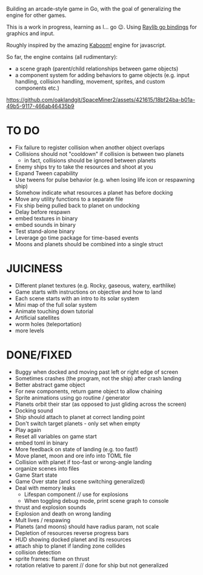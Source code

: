 Building an arcade-style game in Go, with the goal of generalizing the engine for other games.

This is a work in progress, learning as I… go 😉. Using [Raylib go bindings](https://github.com/gen2brain/raylib-go) for graphics and input.

Roughly inspired by the amazing [Kaboom!](https://kaboomjs.com/) engine for javascript.

So far, the engine contains (all rudimentary):

- a scene graph (parent/child relationships between game objects)
- a component system for adding behaviors to game objects (e.g. input handling, collision handling, movement, sprites, and custom components etc.)

https://github.com/oaklandgit/SpaceMiner2/assets/421615/18bf24ba-b01a-49b5-9117-466ab46435b9

# TO DO

- Fix failure to register collision when another object overlaps
- Collisions should not "cooldown" if collision is between two planets
  - in fact, collisions should be ignored between planets
- Enemy ships try to take the resources and shoot at you
- Expand Tween capability
- Use tweens for pulse behavior (e.g. when losing life icon or respawning ship)
- Somehow indicate what resources a planet has before docking
- Move any utility functions to a separate file
- Fix ship being pulled back to planet on undocking
- Delay before respawn
- embed textures in binary
- embed sounds in binary
- Test stand-alone binary
- Leverage go time package for time-based events
- Moons and planets should be combined into a single struct

# JUICINESS

- Different planet textures (e.g. Rocky, gaseous, watery, earthlike)
- Game starts with instructions on objective and how to land
- Each scene starts with an intro to its solar system
- Mini map of the full solar system
- Animate touching down tutorial
- Artificial satellites
- worm holes (teleportation)
- more levels

# DONE/FIXED

- Buggy when docked and moving past left or right edge of screen
- Sometimes crashes (the program, not the ship) after crash landing
- Better abstract game object
- For new components, return game object to allow chaining
- Sprite animations using go routine / generator
- Planets orbit their star (as opposed to just gliding across the screen)
- Docking sound
- Ship should attach to planet at correct landing point
- Don't switch target planets - only set when empty
- Play again
- Reset all variables on game start
- embed toml in binary
- More feedback on state of landing (e.g. too fast!)
- Move planet, moon and ore info into TOML file
- Collision with planet if too-fast or wrong-angle landing
- organize scenes into files
- Game Start state
- Game Over state (and scene switching generalized)
- Deal with memory leaks
  - Lifespan component // use for explosions
  - When toggling debug mode, print scene graph to console
- thrust and explosion sounds
- Explosion and death on wrong landing
- Mult lives / respawing
- Planets (and moons) should have radius param, not scale
- Depletion of resources reverse progress bars
- HUD showing docked planet and its resources
- attach ship to planet if landing zone collides
- collision detection
- sprite frames: flame on thrust
- rotation relative to parent // done for ship but not generalized
